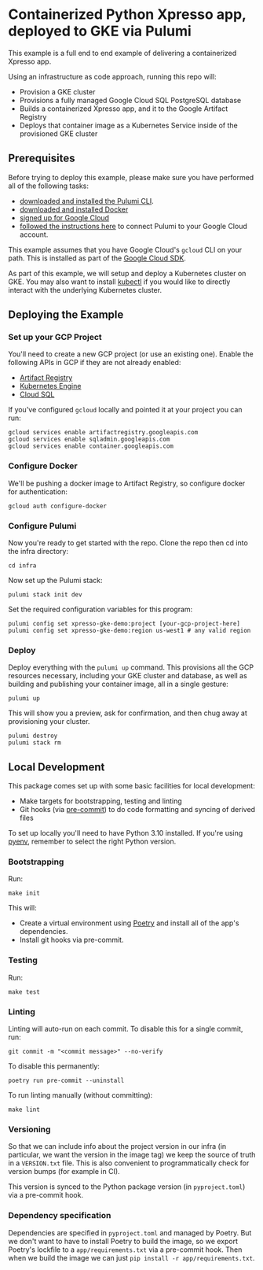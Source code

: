 # Containerized Python Xpresso app, deployed to GKE via Pulumi

This example is a full end to end example of delivering a containerized Xpresso app.

Using an infrastructure as code approach, running this repo will:

- Provision a GKE cluster
- Provisions a fully managed Google Cloud SQL PostgreSQL database
- Builds a containerized Xpresso app, and it to the Google Artifact Registry
- Deploys that container image as a Kubernetes Service inside of the provisioned GKE cluster

## Prerequisites

Before trying to deploy this example, please make sure you have performed all of the following tasks:

- [downloaded and installed the Pulumi CLI](https://www.pulumi.com/docs/get-started/install/).
- [downloaded and installed Docker](https://docs.docker.com/install/)
- [signed up for Google Cloud](https://cloud.google.com/free/)
- [followed the instructions here](https://www.pulumi.com/docs/intro/cloud-providers/gcp/setup/) to connect Pulumi to your Google Cloud account.

This example assumes that you have Google Cloud's `gcloud` CLI on your path.
This is installed as part of the
[Google Cloud SDK](https://cloud.google.com/sdk/).

As part of this example, we will setup and deploy a Kubernetes cluster on GKE.
You may also want to install [kubectl](https://kubernetes.io/docs/tasks/tools/#kubectl) if you would like to directly interact with the underlying Kubernetes cluster.

## Deploying the Example

### Set up your GCP Project

You'll need to create a new GCP project (or use an existing one).
Enable the following APIs in GCP if they are not already enabled:

- [Artifact Registry](https://cloud.google.com/artifact-registry/docs/enable-service#enable)
- [Kubernetes Engine](https://cloud.google.com/kubernetes-engine/docs/quickstart#before-you-begin)
- [Cloud SQL](https://cloud.google.com/sql/docs/mysql/admin-api#enable_the_api)

If you've configured `gcloud` locally and pointed it at your project you can run:

```shell
gcloud services enable artifactregistry.googleapis.com
gcloud services enable sqladmin.googleapis.com
gcloud services enable container.googleapis.com
```

### Configure Docker

We'll be pushing a docker image to Artifact Registry, so configure docker for authentication:

```shell
gcloud auth configure-docker
```

### Configure Pulumi

Now you're ready to get started with the repo.
Clone the repo then cd into the infra directory:

```shell
cd infra
```

Now set up the Pulumi stack:

```shell
pulumi stack init dev
```

Set the required configuration variables for this program:

```shell
pulumi config set xpresso-gke-demo:project [your-gcp-project-here]
pulumi config set xpresso-gke-demo:region us-west1 # any valid region
```

### Deploy

Deploy everything with the `pulumi up` command.
This provisions all the GCP resources necessary, including your GKE cluster and database, as well as building and publishing your container image, all in a single gesture:

```shell
pulumi up
```

This will show you a preview, ask for confirmation, and then chug away at provisioning your cluster.

```shell
pulumi destroy
pulumi stack rm
```

## Local Development

This package comes set up with some basic facilities for local development:

- Make targets for bootstrapping, testing and linting
- Git hooks (via [pre-commit](https://pre-commit.com)) to do code formatting and syncing of derived files

To set up locally you'll need to have Python 3.10 installed.
If you're using [pyenv](https://github.com/pyenv/pyenv), remember to select the right Python version.

### Bootstrapping

Run:

```shell
make init
```

This will:

- Create a virtual environment using [Poetry](https://python-poetry.org) and install all of the app's dependencies.
- Install git hooks via pre-commit.

### Testing

Run:

```shell
make test
```

### Linting

Linting will auto-run on each commit.
To disable this for a single commit, run:

```shell
git commit -m "<commit message>" --no-verify
```

To disable this permanently:

```shell
poetry run pre-commit --uninstall
```

To run linting manually (without committing):

```shell
make lint
```

### Versioning

So that we can include info about the project version in our infra (in particular, we want the version in the image tag) we keep the source of truth in a `VERSION.txt` file.
This is also convenient to programmatically check for version bumps (for example in CI).

This version is synced to the Python package version (in `pyproject.toml`) via a pre-commit hook.

### Dependency specification

Dependencies are specified in `pyproject.toml` and managed by Poetry.
But we don't want to have to install Poetry to build the image, so we export Poetry's lockfile to a `app/requirements.txt` via a pre-commit hook.
Then when we build the image we can just `pip install -r app/requirements.txt`.
